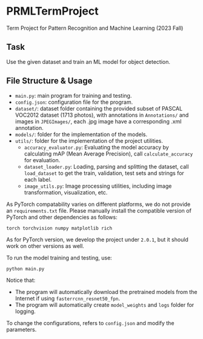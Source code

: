 # PRMLTermProject

Term Project for Pattern Recognition and Machine Learning (2023 Fall)

## Task
Use the given dataset and train an ML model for object detection.

## File Structure & Usage

- `main.py`: main program for training and testing.
- `config.json`: configuration file for the program.
- `dataset/`: dataset folder containing the provided subset of PASCAL VOC2012 dataset (1713 photos), with annotations 
in `Annotations/` and images in `JPEGImages/`, each .jpg image have a corresponding .xml annotation.
- `models/`: folder for the implementation of the models.
- `utils/`: folder for the implementation of the project utilities.
  - `accuracy_evaluator.py`: Evaluating the model accuracy by calculating mAP (Mean Average Precision), call `calculate_accuracy` for evaluation.
  - `dataset_loader.py`: Loading, parsing and splitting the dataset, call `load_dataset` to get the train, validation, test sets and strings for each label.
  - `image_utils.py`: Image processing utilities, including image transformation, visualization, etc.

As PyTorch compatability varies on different platforms, we do not provide an `requirements.txt` file. 
Please manually install the compatible version of PyTorch and other dependencies as follows:
```
torch torchvision numpy matplotlib rich
```
As for PyTorch version, we develop the project under `2.0.1`, but it should work on other versions as well.

To run the model training and testing, use:
```bash
python main.py
```

Notice that:
- The program will automatically download the pretrained models from the Internet if using `fasterrcnn_resnet50_fpn`.
- The program will automatically create `model_weights` and `logs` folder for logging.

To change the configurations, refers to `config.json` and modify the parameters.



